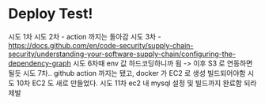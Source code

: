 # Deploy Test!
시도 1차
시도 2차 - action 까지는 돌아감
시도 3차 - https://docs.github.com/en/code-security/supply-chain-security/understanding-your-software-supply-chain/configuring-the-dependency-graph
시도 6차때 env 값 하드코딩하니까 됨 -> 이후 S3 로 연동하면 될듯
시도 7차.. github action 까지는 됐고, docker 가 EC2 로 생성 빌드되어야함
시도 10차 EC2 도 새로 만들었다.
시도 11차 ec2 내 mysql 설정 및 빌드까지 완료함 되라 제발